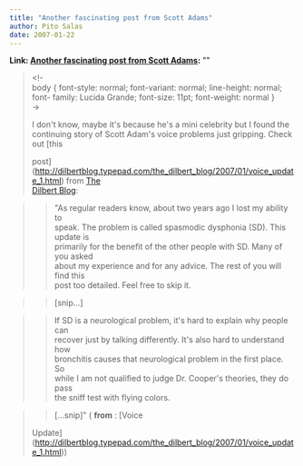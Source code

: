 ```yaml
---
title: "Another fascinating post from Scott Adams"
author: Pito Salas
date: 2007-01-22
---
```


**Link: [Another fascinating post from Scott Adams](None):** ""


>
> <!-  
>  body { font-style: normal; font-variant: normal; line-height: normal; font-
> family: Lucida Grande; font-size: 11pt; font-weight: normal }  
>  ->
>
> I don't know, maybe it's because he's a mini celebrity but I found the  
>  continuing story of Scott Adam's voice problems just gripping. Check out
> [this  
>
> post](<http://dilbertblog.typepad.com/the_dilbert_blog/2007/01/voice_update_1.html>)
> from [The  
>  Dilbert Blog](<http://dilbertblog.typepad.com/the_dilbert_blog/>):
>

>> "As regular readers know, about two years ago I lost my ability to  
>  speak. The problem is called spasmodic dysphonia (SD). This update is  
>  primarily for the benefit of the other people with SD. Many of you asked  
>  about my experience and for any advice. The rest of you will find this  
>  post too detailed. Feel free to skip it.
>>

>> [snip…]

>>

>> If SD is a neurological problem, it's hard to explain why people can  
>  recover just by talking differently. It's also hard to understand how  
>  bronchitis causes that neurological problem in the first place. So  
>  while I am not qualified to judge Dr. Cooper's theories, they do pass  
>  the sniff test with flying colors.
>>

>> […snip]" ( **from** : [Voice  
>
> Update](<http://dilbertblog.typepad.com/the_dilbert_blog/2007/01/voice_update_1.html>))


